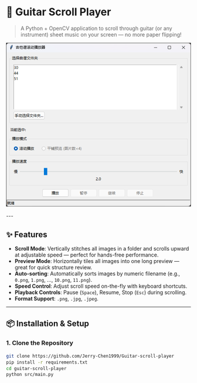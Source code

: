 # 🎸 Guitar Scroll Player

> A Python + OpenCV application to scroll through guitar (or any instrument) sheet music on your screen — no more paper flipping!

<p align="center">
  <img src="assets/Demo.png" alt="Guitar Scroll Player in Action" width="800">
</p>
---

## ✨ Features

- **Scroll Mode**: Vertically stitches all images in a folder and scrolls upward at adjustable speed — perfect for hands-free performance.
- **Preview Mode**: Horizontally tiles all images into one long preview — great for quick structure review.
- **Auto-sorting**: Automatically sorts images by numeric filename (e.g., `0.png`, `1.png`, ..., `10.png`, `11.png`).
- **Speed Control**: Adjust scroll speed on-the-fly with keyboard shortcuts.
- **Playback Controls**: Pause (`Space`), Resume, Stop (`Esc`) during scrolling.
- **Format Support**: `.png`, `.jpg`, `.jpeg`.

---

## 📦 Installation & Setup

### 1. Clone the Repository

```bash
git clone https://github.com/Jerry-Chen1999/Guitar-scroll-player
pip install -r requirements.txt
cd guitar-scroll-player
python src/main.py
